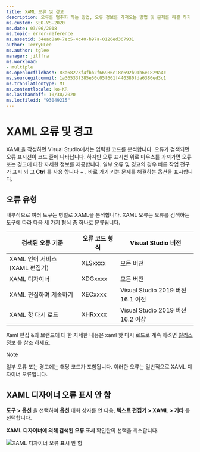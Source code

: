 ```yaml
---
title: XAML 오류 및 경고
description: 오류를 범주화 하는 방법, 오류 정보를 가져오는 방법 및 문제를 해결 하기 위한 옵션을 찾는 방법을 비롯 하 여 Visual Studio의 XAML 오류 및 경고에 대해 알아봅니다.
ms.custom: SEO-VS-2020
ms.date: 03/06/2018
ms.topic: error-reference
ms.assetid: 34eac8a0-7ec5-4c40-b97a-0126ed367931
author: TerryGLee
ms.author: tglee
manager: jillfra
ms.workload:
- multiple
ms.openlocfilehash: 83a68273f4fbb2f66986c18c692b91b6e1829a4c
ms.sourcegitcommit: 1a36533f385e50c05f661f440380fda6386ed3c1
ms.translationtype: MT
ms.contentlocale: ko-KR
ms.lasthandoff: 10/30/2020
ms.locfileid: "93049215"
---
```

# <a name="xaml-errors-and-warnings"></a>XAML 오류 및 경고

XAML을 작성하면 Visual Studio에서는 입력한 코드를 분석합니다. 오류가 검색되면 오류 표시선이 코드 줄에 나타납니다. 하지만 오류 표시선 위로 마우스를 가져가면 오류 또는 경고에 대한 자세한 정보를 제공합니다. 일부 오류 및 경고의 경우 빠른 작업 전구가 표시 되 고 **Ctrl** 를 사용 합니다 + **.** 바로 가기 키는 문제를 해결하는 옵션을 표시합니다.

## <a name="error-types"></a>오류 유형

내부적으로 여러 도구는 병렬로 XAML을 분석합니다. XAML 오류는 오류를 검색하는 도구에 따라 다음 세 가지 형식 중 하나로 분류됩니다.

|**검색된 오류 기준**|**오류 코드 형식**|**Visual Studio 버전**|
| - |-----------------| - |
|XAML 언어 서비스(XAML 편집기)|XLSxxxx| 모든 버전 |
|XAML 디자이너|XDGxxxx| 모든 버전 | 
|XAML 편집하며 계속하기|XECxxxx| Visual Studio 2019 버전 16.1 이전 |
|XAML 핫 다시 로드 | XHRxxxx | Visual Studio 2019 버전 16.2 이상 |

Xaml 편집 &의 브랜드에 대 한 자세한 내용은 xaml 핫 다시 로드로 계속 하려면 [릴리스 정보](https://docs.microsoft.com/visualstudio/releases/2019/release-notes-v16.2#wpfuwp-tooling) 를 참조 하세요.

> [!Note]
> 일부 오류 또는 경고에는 해당 코드가 포함됩니다. 이러한 오류는 일반적으로 XAML 디자이너 오류입니다.

## <a name="suppress-xaml-designer-errors"></a>XAML 디자이너 오류 표시 안 함

**도구 > 옵션** 을 선택하여 **옵션** 대화 상자를 연 다음, **텍스트 편집기 > XAML > 기타** 를 선택합니다.

**XAML 디자이너에 의해 검색된 오류 표시** 확인란의 선택을 취소합니다.

![XAML 디자이너 오류 표시 안 함](media/suppress_xaml_designer_errors.png)
